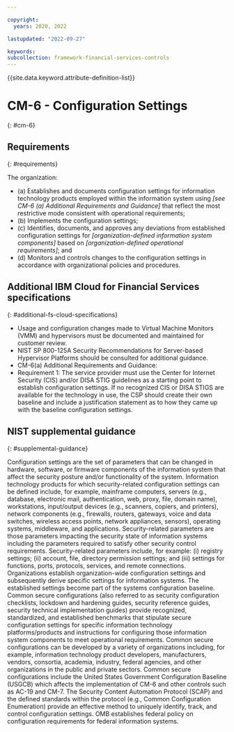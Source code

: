 ```yaml
---

copyright:
  years: 2020, 2022

lastupdated: "2022-09-27"

keywords: 
subcollection: framework-financial-services-controls
---
```


{{site.data.keyword.attribute-definition-list}}

         
# CM-6 - Configuration Settings
{: #cm-6}

## Requirements
{: #requirements}

The organization:

- (a) Establishes and documents configuration settings for information technology products employed within the information system using _[see CM-6 (a) Additional Requirements and Guidance]_ that reflect the most restrictive mode consistent with operational requirements;
- (b) Implements the configuration settings;
- (c) Identifies, documents, and approves any deviations from established configuration settings for _[organization-defined information system components]_ based on _[organization-defined operational requirements]_; and
- (d) Monitors and controls changes to the configuration settings in accordance with organizational policies and procedures.

## Additional IBM Cloud for Financial Services specifications
{: #additional-fs-cloud-specifications}

- Usage and configuration changes made to Virtual Machine Monitors (VMM) and hypervisors must be documented and maintained for customer review.
- NIST SP 800-125A Security Recommendations for Server-based Hypervisor Platforms should be consulted for additional guidance.
- CM-6(a) Additional Requirements and Guidance: 
- Requirement 1: The service provider must use the Center for Internet Security (CIS) and/or DISA STIG guidelines as a starting point to establish configuration settings.  If no recognized CIS or DISA STIGS are available for the technology in use, the CSP should create their own baseline and include a justification statement as to how they came up with the baseline configuration settings.

## NIST supplemental guidance
{: #supplemental-guidance}

Configuration settings are the set of parameters that can be changed in hardware, software, or firmware components of the information system that affect the security posture and/or functionality of the system. Information technology products for which security-related configuration settings can be defined include, for example, mainframe computers, servers (e.g., database, electronic mail, authentication, web, proxy, file, domain name), workstations, input/output devices (e.g., scanners, copiers, and printers), network components (e.g., firewalls, routers, gateways, voice and data switches, wireless access points, network appliances, sensors), operating systems, middleware, and applications. Security-related parameters are those parameters impacting the security state of information systems including the parameters required to satisfy other security control requirements. Security-related parameters include, for example: (i) registry settings; (ii) account, file, directory permission settings; and (iii) settings for functions, ports, protocols, services, and remote connections. Organizations establish organization-wide configuration settings and subsequently derive specific settings for information systems. The established settings become part of the systems configuration baseline. Common secure configurations (also referred to as security configuration checklists, lockdown and hardening guides, security reference guides, security technical implementation guides) provide recognized, standardized, and established benchmarks that stipulate secure configuration settings for specific information technology platforms/products and instructions for configuring those information system components to meet operational requirements. Common secure configurations can be developed by a variety of organizations including, for example, information technology product developers, manufacturers, vendors, consortia, academia, industry, federal agencies, and other organizations in the public and private sectors. Common secure configurations include the United States Government Configuration Baseline (USGCB) which affects the implementation of CM-6 and other controls such as AC-19 and CM-7. The Security Content Automation Protocol (SCAP) and the defined standards within the protocol (e.g., Common Configuration Enumeration) provide an effective method to uniquely identify, track, and control configuration settings. OMB establishes federal policy on configuration requirements for federal information systems.



